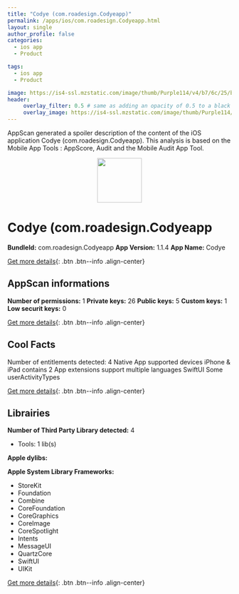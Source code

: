 ```yaml
---
title: "Codye (com.roadesign.Codyeapp)"
permalink: /apps/ios/com.roadesign.Codyeapp.html
layout: single
author_profile: false
categories: 
  - ios app 
  - Product 

tags: 
  - ios app 
  - Product 

image: https://is4-ssl.mzstatic.com/image/thumb/Purple114/v4/b7/6c/25/b76c2554-7d58-f6d0-dd11-dbdbdeacf1f9/AppIcon-0-0-1x_U007emarketing-0-0-0-7-0-0-0-85-220.png/512x512bb.jpg
header: 
     overlay_filter: 0.5 # same as adding an opacity of 0.5 to a black background
     overlay_image: https://is4-ssl.mzstatic.com/image/thumb/Purple114/v4/b7/6c/25/b76c2554-7d58-f6d0-dd11-dbdbdeacf1f9/AppIcon-0-0-1x_U007emarketing-0-0-0-7-0-0-0-85-220.png/512x512bb.jpg
---
```

AppScan generated a spoiler description of the content of the iOS application Codye (com.roadesign.Codyeapp). This analysis is based on the Mobile App Tools : AppScore, Audit and the Mobile Audit App Tool.

  
  
<div style="text-align: center;"><img src="https://is4-ssl.mzstatic.com/image/thumb/Purple114/v4/b7/6c/25/b76c2554-7d58-f6d0-dd11-dbdbdeacf1f9/AppIcon-0-0-1x_U007emarketing-0-0-0-7-0-0-0-85-220.png/512x512bb.jpg" width="100" height="100"></div>  
  
# Codye (com.roadesign.Codyeapp

**BundleId:** com.roadesign.Codyeapp
**App Version:** 1.1.4
**App Name:** Codye


[Get more details](/pricing.html){: .btn .btn--info .align-center}  
  
## AppScan informations 

**Number of permissions:** 1
**Private keys:** 26
**Public keys:** 5
**Custom keys:** 1
**Low securit keys:** 0
  
[Get more details](/pricing.html){: .btn .btn--info .align-center}

## Cool Facts

Number of entitlements detected: 4
Native App
supported devices iPhone & iPad
contains 2 App extensions
support multiple languages
SwiftUI
Some userActivityTypes
  
[Get more details](/pricing.html){: .btn .btn--info .align-center}

## Librairies 
**Number of Third Party Library detected:** 4
- Tools: 1 lib(s)

**Apple dylibs:**


**Apple System Library Frameworks:**
- StoreKit
- Foundation
- Combine
- CoreFoundation
- CoreGraphics
- CoreImage
- CoreSpotlight
- Intents
- MessageUI
- QuartzCore
- SwiftUI
- UIKit


  
[Get more details](/pricing.html){: .btn .btn--info .align-center}

